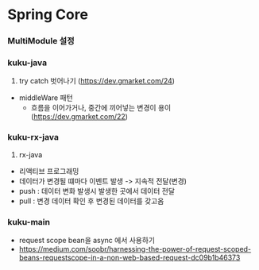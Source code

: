 # Spring Core

### MultiModule 설정


### kuku-java
1. try catch 벗어나기 (https://dev.gmarket.com/24)
- middleWare 패턴
  - 흐름을 이어가거나, 중간에 끼어넣는 변경이 용이 (https://dev.gmarket.com/22)


### kuku-rx-java
1. rx-java
- 리액티브 프로그래밍
- 데이터가 변경될 떄마다 이벤트 발생 -> 지속적 전달(변경)
- push : 데이터 변화 발생시 발생한 곳에서 데이터 전달
- pull : 변경 데이터 확인 후 변경된 데이터를 갖고옴 


### kuku-main
- request scope bean을 async 에서 사용하기
- https://medium.com/soobr/harnessing-the-power-of-request-scoped-beans-requestscope-in-a-non-web-based-request-dc09b1b46373